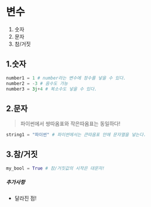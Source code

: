 # 변수

1. 숫자
2. 문자
3. 참/거짓



## 1.숫자

``` python
number1 = 1 # number라는 변수에 정수를 넣을 수 있다.
number2 = -3 # 음수도 가능
number3 = 3j+4 # 복소수도 넣을 수 있다.
```

## 2.문자

> 파이썬에서 쌍따옴표와 작은따옴표는 동일하다!

``` python
string1 = "파이썬"	# 파이썬에서는 큰따옴표 안에 문자열을 넣는다.
```

## 3.참/거짓

```python
my_bool = True # 참/거짓값의 시작은 대문자!
```



##### 추가사항

- 달라진 점!